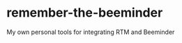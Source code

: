 remember-the-beeminder
======================

My own personal tools for integrating RTM and Beeminder